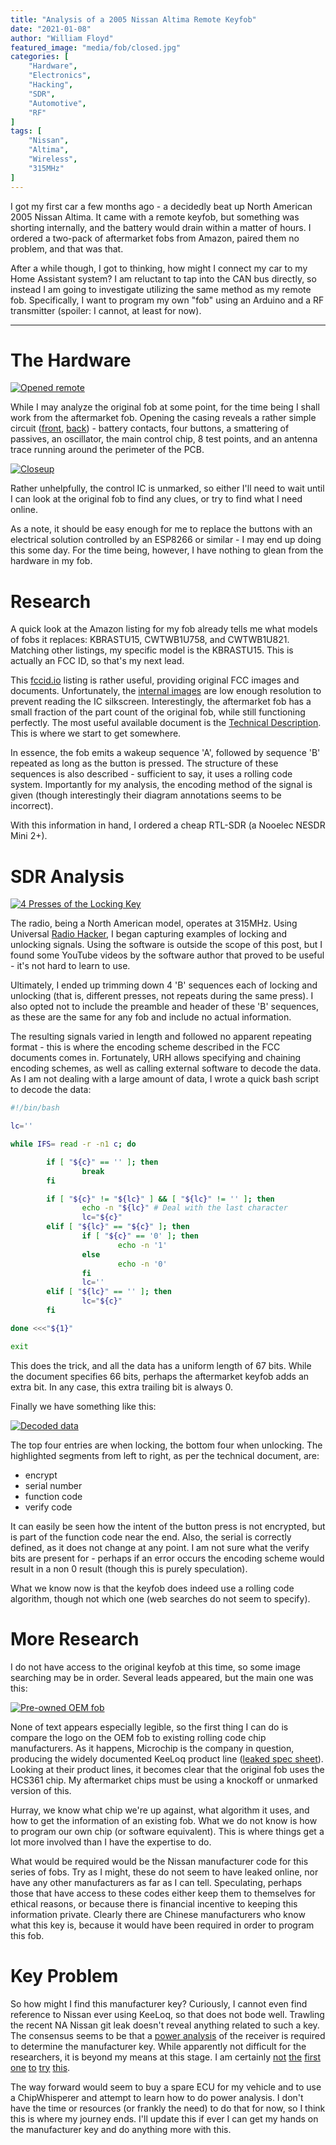 ```yaml
---
title: "Analysis of a 2005 Nissan Altima Remote Keyfob"
date: "2021-01-08"
author: "William Floyd"
featured_image: "media/fob/closed.jpg"
categories: [
    "Hardware",
    "Electronics",
    "Hacking",
    "SDR",
    "Automotive",
    "RF"
]
tags: [
    "Nissan",
    "Altima",
    "Wireless",
    "315MHz"
]
---
```


I got my first car a few months ago - a decidedly beat up North American 2005 Nissan Altima.
It came with a remote keyfob, but something was shorting internally, and the battery would drain within a matter of hours.
I ordered a two-pack of aftermarket fobs from Amazon, paired them no problem, and that was that.

After a while though, I got to thinking, how might I connect my car to my Home Assistant system?
I am reluctant to tap into the CAN bus directly, so instead I am going to investigate utilizing the same method as my remote fob. Specifically, I want to program my own "fob" using an Arduino and a RF transmitter (spoiler: I cannot, at least for now).

***

# The Hardware

[![Opened remote](media/fob/opened.jpg)](media/src/fob/opened.jpg)

While I may analyze the original fob at some point, for the time being I shall work from the aftermarket fob.
Opening the casing reveals a rather simple circuit ([front](media/fob/pcb_front.jpg), [back](media/fob/pcb_back.jpg)) - battery contacts, four buttons, a smattering of passives, an oscillator, the main control chip, 8 test points, and an antenna trace running around the perimeter of the PCB.

[![Closeup](media/fob/closeup.jpg)](media/src/fob/closeup.jpg)

Rather unhelpfully, the control IC is unmarked, so either I'll need to wait until I can look at the original fob to find any clues, or try to find what I need online.

As a note, it should be easy enough for me to replace the buttons with an electrical solution controlled by an ESP8266 or similar - I may end up doing this some day.
For the time being, however, I have nothing to glean from the hardware in my fob.

# Research

A quick look at the Amazon listing for my fob already tells me what models of fobs it replaces: KBRASTU15, CWTWB1U758, and CWTWB1U821.
Matching other listings, my specific model is the KBRASTU15.
This is actually an FCC ID, so that's my next lead.

This [fccid.io](https://fccid.io/KBRASTU15) listing is rather useful, providing original FCC images and documents.
Unfortunately, the [internal images](https://fccid.io/KBRASTU15/Internal-Photos/Internal-Photos-140601.pdf) are low enough resolution to prevent reading the IC silkscreen.
Interestingly, the aftermarket fob has a small fraction of the part count of the original fob, while still functioning perfectly.
The most useful available document is the [Technical Description](https://fccid.io/KBRASTU15/Operational-Description/Technical-Description-139545.pdf).
This is where we start to get somewhere.

In essence, the fob emits a wakeup sequence 'A', followed by sequence 'B' repeated as long as the button is pressed.
The structure of these sequences is also described - sufficient to say, it uses a rolling code system.
Importantly for my analysis, the encoding method of the signal is given (though interestingly their diagram annotations seems to be incorrect).

With this information in hand, I ordered a cheap RTL-SDR (a Nooelec NESDR Mini 2+).

# SDR Analysis

[![4 Presses of the Locking Key](media/4_locks.png)](media/4_locks.png)

The radio, being a North American model, operates at 315MHz.
Using Universal [Radio Hacker](https://github.com/jopohl/urh), I began capturing examples of locking and unlocking signals.
Using the software is outside the scope of this post, but I found some YouTube videos by the software author that proved to be useful - it's not hard to learn to use.

Ultimately, I ended up trimming down 4 'B' sequences each of locking and unlocking (that is, different presses, not repeats during the same press).
I also opted not to include the preamble and header of these 'B' sequences, as these are the same for any fob and include no actual information.

The resulting signals varied in length and followed no apparent repeating format - this is where the encoding scheme described in the FCC documents comes in.
Fortunately, URH allows specifying and chaining encoding schemes, as well as calling external software to decode the data.
As I am not dealing with a large amount of data, I wrote a quick bash script to decode the data:

```bash
#!/bin/bash

lc=''

while IFS= read -r -n1 c; do

        if [ "${c}" == '' ]; then
                break
        fi

        if [ "${c}" != "${lc}" ] && [ "${lc}" != '' ]; then
                echo -n "${lc}" # Deal with the last character
                lc="${c}"
        elif [ "${lc}" == "${c}" ]; then
                if [ "${c}" == '0' ]; then
                        echo -n '1'
                else
                        echo -n '0'
                fi
                lc=''
        elif [ "${lc}" == '' ]; then
                lc="${c}"
        fi

done <<<"${1}"

exit

```

This does the trick, and all the data has a uniform length of 67 bits.
While the document specifies 66 bits, perhaps the aftermarket keyfob adds an extra bit.
In any case, this extra trailing bit is always 0.

Finally we have something like this:

[![Decoded data](media/decoded.png)](media/decoded.png)

The top four entries are when locking, the bottom four when unlocking.
The highlighted segments from left to right, as per the technical document, are:
* encrypt
* serial number
* function code
* verify code

It can easily be seen how the intent of the button press is not encrypted, but is part of the function code near the end.
Also, the serial is correctly defined, as it does not change at any point.
I am not sure what the verify bits are present for - perhaps if an error occurs the encoding scheme would result in a non 0 result (though this is purely speculation).

What we know now is that the keyfob does indeed use a rolling code algorithm, though not which one (web searches do not seem to specify).

# More Research

I do not have access to the original keyfob at this time, so some image searching may be in order.
Several leads appeared, but the main one was this:
<!-- [![Different model fob with same compatibility](media/research/alt_1.jpg)](media/research/alt_1.jpg) -->
[![Pre-owned OEM fob](media/research/alt_2.jpg)](media/research/alt_2.jpg)
<!-- [![Similar model to mine](media/research/alt_3.jpg)](media/research/alt_3.jpg) -->

None of text appears especially legible, so the first thing I can do is compare the logo on the OEM fob to existing rolling code chip manufacturers.
As it happens, Microchip is the company in question, producing the widely documented KeeLoq product line ([leaked spec sheet](http://keeloq.narod.ru/decryption.pdf)).
Looking at their product lines, it becomes clear that the original fob uses the HCS361 chip.
My aftermarket chips must be using a knockoff or unmarked version of this.

Hurray, we know what chip we're up against, what algorithm it uses, and how to get the information of an existing fob.
What we do not know is how to program our own chip (or software equivalent).
This is where things get a lot more involved than I have the expertise to do.

What would be required would be the Nissan manufacturer code for this series of fobs.
Try as I might, these do not seem to have leaked online, nor have any other manufacturers as far as I can tell.
Speculating, perhaps those that have access to these codes either keep them to themselves for ethical reasons, or because there is financial incentive to keeping this information private.
Clearly there are Chinese manufacturers who know what this key is, because it would have been required in order to program this fob.

# Key Problem

So how might I find this manufacturer key?
Curiously, I cannot even find reference to Nissan ever using KeeLoq, so that does not bode well.
Trawling the recent NA Nissan git leak doesn't reveal anything related to such a key.
The consensus seems to be that a [power analysis](https://sci-hub.scihubtw.tw/https://link.springer.com/chapter/10.1007/978-3-642-02384-2_25) of the receiver is required to determine the manufacturer key.
While apparently not difficult for the researchers, it is beyond my means at this stage.
I am certainly [not](https://crypto.stackexchange.com/questions/61297/getting-a-keeloq-manufacturer-key) [the](https://reverseengineering.stackexchange.com/questions/11988/question-about-keeloq-a-car-remote-control-standard) [first](https://www.eevblog.com/forum/microcontrollers/microchip-keeloq-classic-new-firmware-for-garage-door-receiver-new-fobs/) [one](https://forum.newae.com/t/finding-the-samples-with-leaking-bits/1919) [to](https://advancedpersistentjest.com/2020/06/13/side-channel-analysis-of-keeloq/) [try](https://github.com/marc-invalid/chipwhisperer-marc/blob/master/doc/marc/keeloq/examples_hcs301/examples_hcs301.md) [this](https://lerner98.medium.com/car-key-hacking-not-really-b60873cd18a).

The way forward would seem to buy a spare ECU for my vehicle and to use a ChipWhisperer and attempt to learn how to do power analysis.
I don't have the time or resources (or frankly the need) to do that for now, so I think this is where my journey ends.
I'll update this if ever I can get my hands on the manufacturer key and do anything more with this.